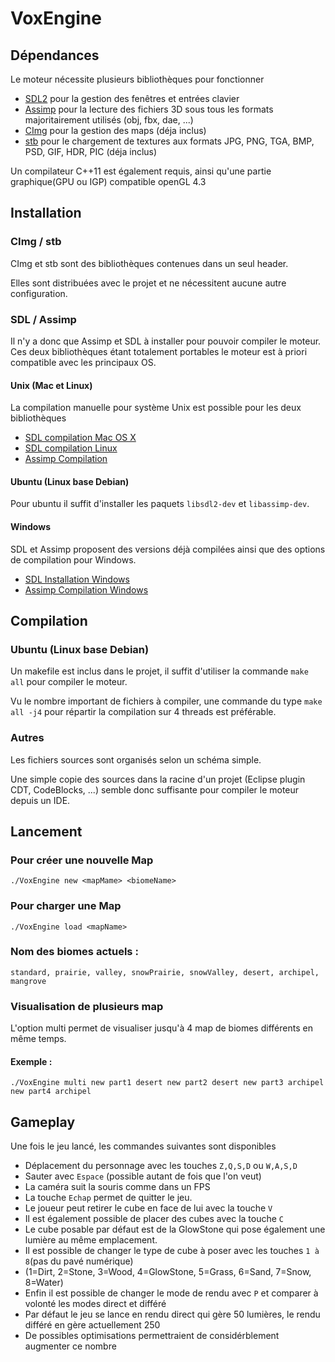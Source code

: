 # VoxEngine
## Dépendances
Le moteur nécessite plusieurs bibliothèques pour fonctionner
- [SDL2](https://www.libsdl.org/index.php) pour la gestion des fenêtres et entrées clavier
- [Assimp](http://www.assimp.org/) pour la lecture des fichiers 3D sous tous les formats majoritairement utilisés (obj, fbx, dae, ...)
- [CImg](http://www.cimg.eu/) pour la gestion des maps (déja inclus)
- [stb](https://github.com/nothings/stb) pour le chargement de textures aux formats JPG, PNG, TGA, BMP, PSD, GIF, HDR, PIC (déja inclus)

Un compilateur C++11 est également requis, ainsi qu'une partie graphique(GPU ou IGP) compatible openGL 4.3

## Installation
### CImg / stb
CImg et stb sont des bibliothèques contenues dans un seul header.

Elles sont distribuées avec le projet et ne nécessitent aucune autre configuration.

### SDL / Assimp
Il n'y a donc que Assimp et SDL à installer pour pouvoir compiler le moteur.
Ces deux bibliothèques étant totalement portables le moteur est à priori compatible avec les principaux OS.

#### Unix (Mac et Linux)
La compilation manuelle pour système Unix est possible pour les deux bibliothèques
- [SDL compilation Mac OS X](https://wiki.libsdl.org/Installation#Mac_OS_X)
- [SDL compilation Linux](https://wiki.libsdl.org/Installation#Linux.2FUnix)
- [Assimp Compilation](https://github.com/assimp/assimp#building)

#### Ubuntu (Linux base Debian)
Pour ubuntu il suffit d'installer les paquets `libsdl2-dev` et `libassimp-dev`.
#### Windows
SDL et Assimp proposent des versions déjà compilées ainsi que des options de compilation pour Windows.
- [SDL Installation Windows](https://wiki.libsdl.org/Installation#Windows_XP.2FVista.2F7)
- [Assimp Compilation Windows](https://github.com/assimp/assimp#building)

## Compilation
### Ubuntu (Linux base Debian)
Un makefile est inclus dans le projet, il suffit d'utiliser la commande `make all` pour compiler le moteur.

Vu le nombre important de fichiers à compiler, une commande du type `make all -j4` pour répartir la compilation sur 4 threads est préférable.

### Autres
Les fichiers sources sont organisés selon un schéma simple.

Une simple copie des sources dans la racine d'un projet (Eclipse plugin CDT, CodeBlocks, ...) semble donc suffisante pour compiler le moteur depuis un IDE.
## Lancement
### Pour créer une nouvelle Map
`./VoxEngine new <mapMame> <biomeName>`

### Pour charger une Map
`./VoxEngine load <mapName>`

### Nom des biomes actuels : 
`standard, prairie, valley, snowPrairie, snowValley, desert, archipel, mangrove`

### Visualisation de plusieurs map
L'option multi permet de visualiser jusqu'à 4 map de biomes différents en même temps.
#### Exemple :
`./VoxEngine multi new part1 desert new part2 desert new part3 archipel new part4 archipel`

## Gameplay
Une fois le jeu lancé, les commandes suivantes sont disponibles
- Déplacement du personnage avec les touches `Z,Q,S,D` ou `W,A,S,D`
- Sauter avec `Espace` (possible autant de fois que l'on veut)
- La caméra suit la souris comme dans un FPS
- La touche `Echap` permet de quitter le jeu.
- Le joueur peut retirer le cube en face de lui avec la touche `V`
- Il est également possible de placer des cubes avec la touche `C`
- Le cube posable par défaut est de la GlowStone qui pose également une lumière au même emplacement.
- Il est possible de changer le type de cube à poser avec les touches `1 à 8`(pas du pavé numérique)
- (1=Dirt, 2=Stone, 3=Wood, 4=GlowStone, 5=Grass, 6=Sand, 7=Snow, 8=Water)
- Enfin il est possible de changer le mode de rendu avec `P` et comparer à volonté les modes direct et différé
- Par défaut le jeu se lance en rendu direct qui gère 50 lumières, le rendu différé en gère actuellement 250 
- De possibles optimisations permettraient de considérblement augmenter ce nombre

